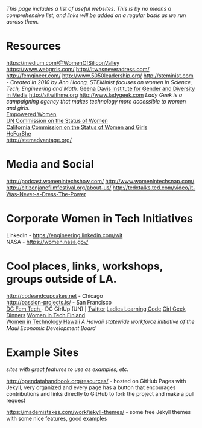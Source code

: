 _This page includes a list of useful websites. This is by no means a comprehensive list, and links will be added on a regular basis as we run across them._

# Resources
https://medium.com/@WomenOfSiliconValley  
https://www.webgrrls.com/
http://itwasneveradress.com/
http://femgineer.com/
http://www.5050leadership.org/
http://steminist.com - _Created in 2010 by Ann Hoang, STEMinist focuses on women in Science, Tech, Engineering and Math._
[Geena Davis Institute for Gender and Diversity in Media](http://seejane.org)
http://sitwithme.org
http://www.ladygeek.com _Lady Geek is a campaigning agency that makes technology more accessible to women and girls._  
[Empowered Women](https://empoweredwomen.org)  
[UN Commission on the Status of Women](http://www.unwomen.org/en/csw)  
[California Commission on the Status of Women and Girls](http://women.ca.gov/)  
[HeForShe](http://www.heforshe.org/en)  
http://stemadvantage.org/

# Media and Social
http://podcast.womenintechshow.com/
http://www.womenintechsnap.com/
http://citizenjanefilmfestival.org/about-us/
http://tedxtalks.ted.com/video/It-Was-Never-a-Dress-The-Power


# Corporate Women in Tech Initiatives
LinkedIn - https://engineering.linkedin.com/wit  
NASA - https://women.nasa.gov/


# Cool places, links, workshops, groups outside of LA.
http://codeandcupcakes.net - Chicago  
http://passion-projects.is/ - San Francisco  
[DC Fem Tech ](www.dcfemtech.io)  - DC
GirlUp (UN) | [Twitter](https://twitter.com/GirlUp)
[Ladies Learning Code](http://ladieslearningcode.com)
[Girl Geek Dinners](http://girlgeekdinners.com/)
[Women in Tech Finland](http://womenintech.fi/members/)  
[Women in Technology Hawaii](http://www.womenintech.com/about/)  _A Hawaii statewide workforce initiative of the Maui Economic Development Board_

# Example Sites
_sites with great features to use as examples, etc._

http://opendatahandbook.org/resources/ - hosted on GitHub Pages with Jekyll, very organized and every page has a button that encourages contributions and links directly to GitHub to fork the project and make a pull request

https://mademistakes.com/work/jekyll-themes/ - some free Jekyll themes with some nice features, good examples
